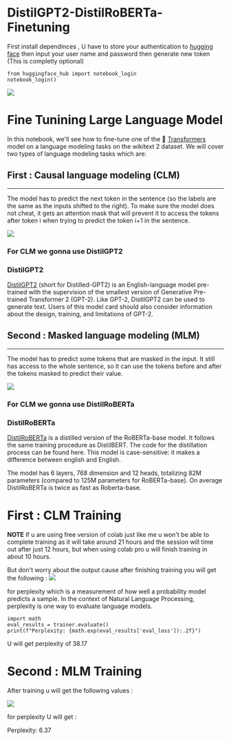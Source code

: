# DistilGPT2-DistilRoBERTa-Finetuning
First install dependinces , U have to store your authentication to [hugging face](https://huggingface.co/welcome) then input your user name and password then generate new token
(This is completly optional)
```
from huggingface_hub import notebook_login
notebook_login()
```
<div>
<img src="https://user-images.githubusercontent.com/85394315/235380254-1840bfc4-03e1-4c61-aef9-776606550c70.png">
<div>

# Fine Tunining Large Language Model
In this notebook, we'll see how to fine-tune one of the 🤗 [Transformers](https://github.com/huggingface/transformers) model on a language modeling tasks on the wikitext 2 dataset. We will cover two types of language modeling tasks which are:

## First : Causal language modeling (CLM) 
  ----------------------------------
The model has to predict the next token in the sentence (so the labels are the same as the inputs shifted to the right). To make sure the model does not cheat, it gets an attention mask that will prevent it to access the tokens after token i when trying to predict the token i+1 in the sentence.
  
<img src="https://raw.githubusercontent.com/huggingface/notebooks/463fe54d5c4effc6fdff3836653d45fbf967f7d3/examples/images/causal_language_modeling.png">
  
### For CLM we gonna use **DistilGPT2** 
### DistilGPT2
[DistilGPT2](https://huggingface.co/distilgpt2) (short for Distilled-GPT2) is an English-language model pre-trained with the supervision of the smallest version of Generative Pre-trained Transformer 2 (GPT-2). Like GPT-2, DistilGPT2 can be used to generate text. Users of this model card should also consider information about the design, training, and limitations of GPT-2.

## Second : Masked language modeling (MLM)
  ----------------------------------
The model has to predict some tokens that are masked in the input. It still has access to the whole sentence, so it can use the tokens before and after the tokens masked to predict their value.
  
<img src="https://raw.githubusercontent.com/huggingface/notebooks/463fe54d5c4effc6fdff3836653d45fbf967f7d3/examples/images/masked_language_modeling.png">

### For CLM we gonna use DistilRoBERTa
### DistilRoBERTa
[DistilRoBERTa](https://huggingface.co/distilroberta-base) is a distilled version of the RoBERTa-base model. It follows the same training procedure as DistilBERT. The code for the distillation process can be found here. This model is case-sensitive: it makes a difference between english and English.
  
The model has 6 layers, 768 dimension and 12 heads, totalizing 82M parameters (compared to 125M parameters for RoBERTa-base). On average DistilRoBERTa is twice as fast as Roberta-base.
  
  
  
# First : CLM Training 
**NOTE** If u are using free version of colab just like me u won't be able to complete training as it will take around 21 hours and the session will time out after just 12 hours, but when using colab pro u will finish training in about 10 hours.

But don't worry about the output cause after finishing training you will get the following : 
<img src="https://user-images.githubusercontent.com/85394315/235381575-9a3e8659-8db4-49ea-a55a-69cc2109fd6b.png">

for perplexity which is a measurement of how well a probability model predicts a sample. In the context of Natural Language Processing, perplexity is one way to evaluate language models. 
```
import math
eval_results = trainer.evaluate()
print(f"Perplexity: {math.exp(eval_results['eval_loss']):.2f}")
```
U will get perplexity of 38.17

# Second : MLM Training 
After training u will get the following values : 

<img src="https://user-images.githubusercontent.com/85394315/235544854-cb266114-0ba7-4008-8575-17ec2863c018.png">
  
for perplexity U will get :
  
Perplexity: 6.37



